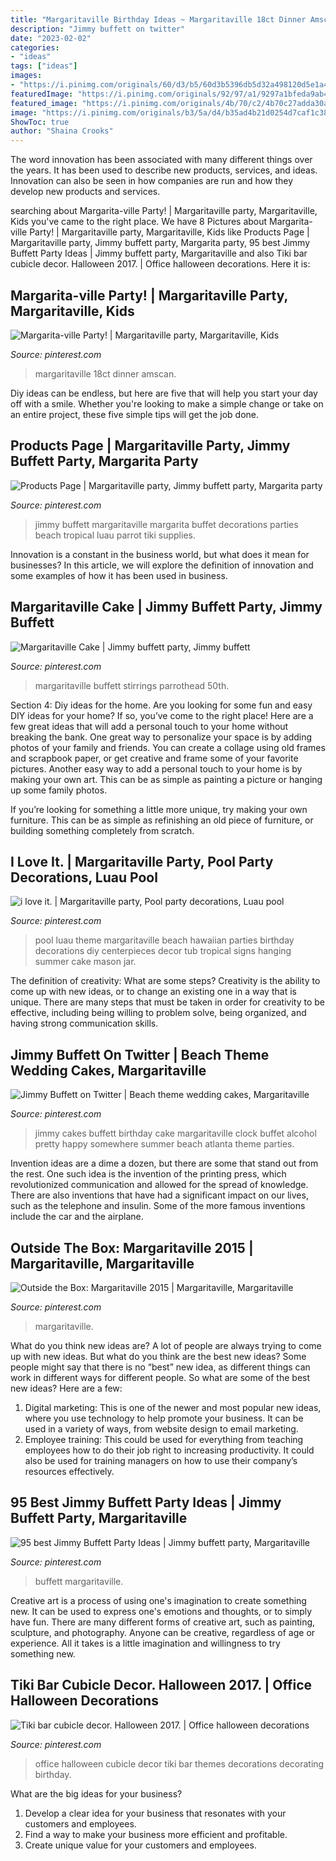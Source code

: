 ```yaml
---
title: "Margaritaville Birthday Ideas ~ Margaritaville 18ct Dinner Amscan"
description: "Jimmy buffett on twitter"
date: "2023-02-02"
categories:
- "ideas"
tags: ["ideas"]
images:
- "https://i.pinimg.com/originals/60/d3/b5/60d3b5396db5d32a498120d5e1a43ebe.jpg"
featuredImage: "https://i.pinimg.com/originals/92/97/a1/9297a1bfeda9ab42b21279f8995ba15c.jpg"
featured_image: "https://i.pinimg.com/originals/4b/70/c2/4b70c27adda30a0be491a7e5fb865951.jpg"
image: "https://i.pinimg.com/originals/b3/5a/d4/b35ad4b21d0254d7caf1c380bfc5d045.jpg"
ShowToc: true
author: "Shaina Crooks"
---
```



The word innovation has been associated with many different things over the years. It has been used to describe new products, services, and ideas. Innovation can also be seen in how companies are run and how they develop new products and services.

	

		
searching about Margarita-ville Party! | Margaritaville party, Margaritaville, Kids you've came to the right place. We have 8 Pictures about Margarita-ville Party! | Margaritaville party, Margaritaville, Kids like Products Page | Margaritaville party, Jimmy buffett party, Margarita party, 95 best Jimmy Buffett Party Ideas | Jimmy buffett party, Margaritaville and also Tiki bar cubicle decor. Halloween 2017. | Office halloween decorations. Here it is:
		
    
## Margarita-ville Party! | Margaritaville Party, Margaritaville, Kids

<img loading=lazy src="https://i.pinimg.com/originals/a6/62/ed/a662ed8c84060611ec3bf756230d2329.jpg" onerror="this.onerror=null;this.src='https://tse1.mm.bing.net/th?id=OIP.c46Q0M5dC_ByL8mIvz0jkAHaHa&amp;pid=15.1';" alt="Margarita-ville Party! | Margaritaville party, Margaritaville, Kids">

_Source: pinterest.com_

>margaritaville 18ct dinner amscan. 

	

Diy ideas can be endless, but here are five that will help you start your day off with a smile. Whether you're looking to make a simple change or take on an entire project, these five simple tips will get the job done.

    
## Products Page | Margaritaville Party, Jimmy Buffett Party, Margarita Party

<img loading=lazy src="https://i.pinimg.com/originals/b3/5a/d4/b35ad4b21d0254d7caf1c380bfc5d045.jpg" onerror="this.onerror=null;this.src='https://tse2.mm.bing.net/th?id=OIP.TFVZ5qwl4USFql52gQDcvAHaHa&amp;pid=15.1';" alt="Products Page | Margaritaville party, Jimmy buffett party, Margarita party">

_Source: pinterest.com_

>jimmy buffett margaritaville margarita buffet decorations parties beach tropical luau parrot tiki supplies. 

	

Innovation is a constant in the business world, but what does it mean for businesses? In this article, we will explore the definition of innovation and some examples of how it has been used in business.

    
## Margaritaville Cake | Jimmy Buffett Party, Jimmy Buffett

<img loading=lazy src="https://i.pinimg.com/originals/90/cb/91/90cb912f98bceae49d16a37f8d8d04f1.jpg" onerror="this.onerror=null;this.src='https://tse1.mm.bing.net/th?id=OIP.DbmlSGjqAju7iOrnFgydQgHaJ4&amp;pid=15.1';" alt="Margaritaville Cake | Jimmy buffett party, Jimmy buffett">

_Source: pinterest.com_

>margaritaville buffett stirrings parrothead 50th. 

	

Section 4: Diy ideas for the home.
Are you looking for some fun and easy DIY ideas for your home? If so, you’ve come to the right place! Here are a few great ideas that will add a personal touch to your home without breaking the bank.
One great way to personalize your space is by adding photos of your family and friends. You can create a collage using old frames and scrapbook paper, or get creative and frame some of your favorite pictures. Another easy way to add a personal touch to your home is by making your own art. This can be as simple as painting a picture or hanging up some family photos.

If you’re looking for something a little more unique, try making your own furniture. This can be as simple as refinishing an old piece of furniture, or building something completely from scratch.

    
## I Love It. | Margaritaville Party, Pool Party Decorations, Luau Pool

<img loading=lazy src="https://i.pinimg.com/736x/08/3d/8a/083d8ab49cdb2b35112df8c437c981a0--pool-signs-pool-parties.jpg" onerror="this.onerror=null;this.src='https://tse3.mm.bing.net/th?id=OIP.6-aKRX454cvNRBkeNmBbnQHaLH&amp;pid=15.1';" alt="i love it. | Margaritaville party, Pool party decorations, Luau pool">

_Source: pinterest.com_

>pool luau theme margaritaville beach hawaiian parties birthday decorations diy centerpieces decor tub tropical signs hanging summer cake mason jar. 

	

The definition of creativity: What are some steps?
Creativity is the ability to come up with new ideas, or to change an existing one in a way that is unique. There are many steps that must be taken in order for creativity to be effective, including being willing to problem solve, being organized, and having strong communication skills.

    
## Jimmy Buffett On Twitter | Beach Theme Wedding Cakes, Margaritaville

<img loading=lazy src="https://i.pinimg.com/originals/b2/a0/cf/b2a0cfb64ac5038c02d1a8ca7708ce3c.jpg" onerror="this.onerror=null;this.src='https://tse4.mm.bing.net/th?id=OIP.B4u0IhQRuIoeKBvZfOJfZAHaJ4&amp;pid=15.1';" alt="Jimmy Buffett on Twitter | Beach theme wedding cakes, Margaritaville">

_Source: pinterest.com_

>jimmy cakes buffett birthday cake margaritaville clock buffet alcohol pretty happy somewhere summer beach atlanta theme parties. 

	

Invention ideas are a dime a dozen, but there are some that stand out from the rest. One such idea is the invention of the printing press, which revolutionized communication and allowed for the spread of knowledge. There are also inventions that have had a significant impact on our lives, such as the telephone and insulin. Some of the more famous inventions include the car and the airplane.

    
## Outside The Box: Margaritaville 2015 | Margaritaville, Margaritaville

<img loading=lazy src="https://i.pinimg.com/originals/60/d3/b5/60d3b5396db5d32a498120d5e1a43ebe.jpg" onerror="this.onerror=null;this.src='https://tse2.mm.bing.net/th?id=OIP.zTbHm1O8u4S15oiJULViCAHaJ4&amp;pid=15.1';" alt="Outside the Box: Margaritaville 2015 | Margaritaville, Margaritaville">

_Source: pinterest.com_

>margaritaville. 

	

What do you think new ideas are?
A lot of people are always trying to come up with new ideas. But what do you think are the best new ideas? Some people might say that there is no “best” new idea, as different things can work in different ways for different people. So what are some of the best new ideas? Here are a few: 
1) Digital marketing: This is one of the newer and most popular new ideas, where you use technology to help promote your business. It can be used in a variety of ways, from website design to email marketing. 
2) Employee training: This could be used for everything from teaching employees how to do their job right to increasing productivity. It could also be used for training managers on how to use their company’s resources effectively.

    
## 95 Best Jimmy Buffett Party Ideas | Jimmy Buffett Party, Margaritaville

<img loading=lazy src="https://i.pinimg.com/originals/92/97/a1/9297a1bfeda9ab42b21279f8995ba15c.jpg" onerror="this.onerror=null;this.src='https://tse4.mm.bing.net/th?id=OIP.olfmEQeQQIvLjDDJPbFatAHaE8&amp;pid=15.1';" alt="95 best Jimmy Buffett Party Ideas | Jimmy buffett party, Margaritaville">

_Source: pinterest.com_

>buffett margaritaville. 

	

Creative art is a process of using one's imagination to create something new. It can be used to express one's emotions and thoughts, or to simply have fun. There are many different forms of creative art, such as painting, sculpture, and photography. Anyone can be creative, regardless of age or experience. All it takes is a little imagination and willingness to try something new.

    
## Tiki Bar Cubicle Decor. Halloween 2017. | Office Halloween Decorations

<img loading=lazy src="https://i.pinimg.com/originals/4b/70/c2/4b70c27adda30a0be491a7e5fb865951.jpg" onerror="this.onerror=null;this.src='https://tse1.mm.bing.net/th?id=OIP.YaFX_v7mzxGmaMQUOndHdwHaJ4&amp;pid=15.1';" alt="Tiki bar cubicle decor. Halloween 2017. | Office halloween decorations">

_Source: pinterest.com_

>office halloween cubicle decor tiki bar themes decorations decorating birthday. 

	

What are the big ideas for your business?
1. Develop a clear idea for your business that resonates with your customers and employees.
2. Find a way to make your business more efficient and profitable.
3. Create unique value for your customers and employees.

